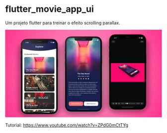 # flutter_movie_app_ui

Um projeto flutter para treinar o efeito scrolling parallax.

![alt text](https://github.com/alexlsilva7/flutter_movie_app_ui/blob/master/assets/images/app.jpg?raw=true)

Tutorial: https://www.youtube.com/watch?v=ZPdG0mCtTYg
